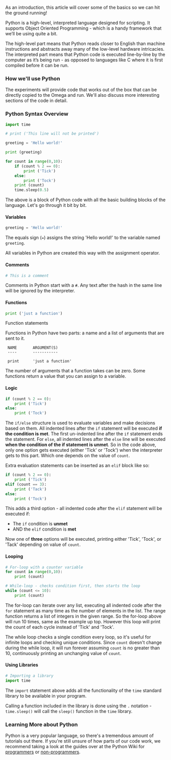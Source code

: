 As an introduction, this article will cover some of the basics so we can hit the ground running!

Python is a high-level, interpreted language designed for scripting. It supports Object Oriented Programming - which is a handy framework that we’ll be using quite a bit.

The high-level part means that Python reads closer to English than machine instructions and abstracts away many of the low-level hardware intricacies. The interpreted part means that Python code is executed line-by-line by the computer as it’s being run - as opposed to languages like C where it is first compiled before it can be run.

### How we'll use Python

<!-- // * this guide will provide complete python scripts which can be copied to your Omega and executed. each experiment will describe the script and will focus on interesting parts of the code -->

The experiments will provide code that works out of the box that can be directly copied to the Omega and run. We'll also discuss more interesting sections of the code in detail.


### Python Syntax Overview

<!--
// give an example blocks of code to describe the following concepts:
//	* indentation syntax for if, for, while statements
//		* describe which is the statement and which is the body, can be accomplished with a screenshot with some writing over-top
//	* indentation syntax for functions
//		* same as above
//	* comments in the code
-->

``` python
import time

# print ('This line will not be printed')

greeting = 'Hello world!'

print (greeting)

for count in range(0,10):
    if (count % 2 == 0):
        print ('Tick')
    else:
        print ('Tock')
    print (count)
    time.sleep(0.5)
```

The above is a block of Python code with all the basic building blocks of the language. Let's go through it bit by bit.

#### Variables


``` python
greeting = 'Hello world!'
```

The equals sign (`=`) assigns the string 'Hello world!' to the variable named `greeting`.

All variables in Python are created this way with the assignment operator.

#### Comments

``` python
# This is a comment
```

Comments in Python start with a `#`. Any text after the hash in the same line will be ignored by the interpreter.

#### Functions

``` python
print ('just a function')
```

Function statements

Functions in Python have two parts: a name and a list of arguments that are sent to it.

``` shell
 NAME       ARGUMENT(S)
 ----       -----------

 print      'just a function'
```

The number of arguments that a function takes can be zero. Some functions return a value that you can assign to a variable.


#### Logic

``` python
if (count % 2 == 0):
    print ('Tick')
else:
    print ('Tock')
```

The `if/else` structure is used to evaluate variables and make decisions based on them. All indented lines after the `if` statement will be executed **if the condition is met**. The first un-indented line after the `if` statement ends the statement. For `else`, all indented lines after the `else` line will be executed **when the condition of the if statement is unmet**. So in the code above, only one option gets executed (either 'Tick' or 'Tock') when the interpreter gets to this part. Which one depends on the value of `count`.

Extra evaluation statements can be inserted as an `elif` block like so:

``` python
if (count % 2 == 0):
    print ('Tick')
elif (count == 3):
    print ('Tack')
else:
    print ('Tock')
```
This adds a third option - all indented code after the `elif` statement will be executed if:

* The `if` condition is **unmet**
* AND the `elif` condition is **met**

Now one of **three** options will be executed, printing either 'Tick', 'Tock', or 'Tack' depending on value of `count`.

#### Looping

``` python
# For-loop with a counter variable
for count in range(0,10):
    print (count)

# While-loop - checks condition first, then starts the loop
while (count <= 10):
    print (count)
```

The for-loop can iterate over any list, executing all indented code after the `for` statement as many time as the number of elements in the list. The range function returns a list of integers in the given range. So the for-loop above will run 10 times, same as the example up top. However this loop will print the count of each cycle instead of 'Tick' and 'Tock'.

The while loop checks a single condition every loop, so it's useful for infinite loops and checking unique conditions. Since `count` doesn't change during the while loop, it will run forever assuming `count` is no greater than 10, continuously printing an unchanging value of `count`.


#### Using Libraries

``` python
# Importing a library
import time
```

The `import` statement above adds all the functionality of the `time` standard library to be available in your program.

Calling a function included in the library is done using the `.` notation - `time.sleep()` will call the `sleep()` function in the `time` library.


### Learning More about Python

<!--
// * there is a wealth of tutorials and guides on Python online, if you're unsure of how or why we did something, consult the following resources:
//	* programmers guide for getting started with Python: https://wiki.python.org/moin/BeginnersGuide/Programmers
//	* beginners guide for getting started with python: https://wiki.python.org/moin/BeginnersGuide/NonProgrammers
-->

Python is a very popular language, so there's a tremendous amount of tutorials out there. If you're still unsure of how parts of our code work, we recommend taking a look at the guides over at the Python Wiki for [programmers](https://wiki.python.org/moin/BeginnersGuide/Programmers) or [non-programmers](https://wiki.python.org/moin/BeginnersGuide/NonProgrammers).
